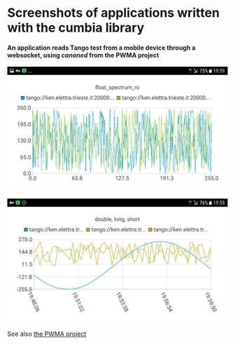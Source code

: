 # Screenshots of applications written with the cumbia library

#### An application reads Tango test from a mobile device through a websocket, using *canoned* from the PWMA project

![cumbia reads Tango spectrum from an Android device](android-plot1.jpg)

![cumbia reads Tango scalar from an Android device](android-plot2.jpg)

See also <a href="https://gitlab.com/PWMA/">the PWMA project</a>



